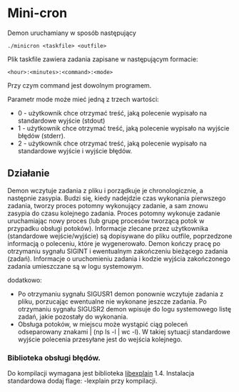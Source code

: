 # Mini-cron

Demon uruchamiany w sposób następujący
```
./minicron <taskfile> <outfile>
```
Plik taskfile zawiera zadania zapisane w następującym formacie:
```
<hour>:<minutes>:<command>:<mode>
```
Przy czym command jest dowolnym programem.

Parametr mode może mieć jedną z trzech wartości:

- 0 - użytkownik chce otrzymać treść, jaką polecenie wypisało na standardowe wyjście (stdout)
- 1 - użytkownik chce otrzymać treść, jaką polecenie wypisało na wyjście błędów (stderr).
- 2 - użytkownik chce otrzymać treść, jaką polecenie wypisało na standardowe wyjście i wyjście błędów.

## Działanie
Demon wczytuje zadania z pliku i porządkuje je chronologicznie, a następnie zasypia. Budzi się, kiedy nadejdzie czas wykonania pierwszego zadania, tworzy proces potomny wykonujący zadanie, a sam znowu zasypia do czasu kolejnego zadania. Proces potomny wykonuje zadanie uruchamiając nowy proces (lub grupę procesów tworzącą potok w przypadku obsługi potoków). Informacje zlecane przez użytkownika (standardowe wejście/wyjście) są dopisywane do pliku outfile, poprzedzone informacją o poleceniu, które je wygenerowało. Demon kończy pracę po otrzymaniu sygnału SIGINT i ewentualnym zakończeniu bieżącego zadania (zadań). Informacje o uruchomieniu zadania i kodzie wyjścia zakończonego zadania umieszczane są w logu systemowym.

dodatkowo:
- Po otrzymaniu sygnału SIGUSR1 demon ponownie wczytuje zadania z pliku, porzucając ewentualne nie wykonane jeszcze zadania. Po otrzymaniu sygnału SIGUSR2 demon wpisuje do logu systemowego listę zadań, jakie pozostały do wykonania.
- Obsługa potoków, w miejscu  może wystąpić ciąg poleceń odseparowany znakami | (np ls -l | wc -l). W takiej sytuacji standardowe wyjście polecenia przesyłane jest do wejścia kolejnego.


### Biblioteka obsługi błędów.
Do kompilacji wymagana jest biblioteka [libexplain](http://libexplain.sourceforge.net/) 1.4.
Instalacja standardowa dodaj flage: -lexplain przy kompilacji.
